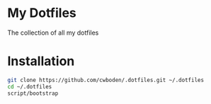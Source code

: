 # My Dotfiles
The collection of all my dotfiles

# Installation

```sh
git clone https://github.com/cwboden/.dotfiles.git ~/.dotfiles
cd ~/.dotfiles
script/bootstrap

